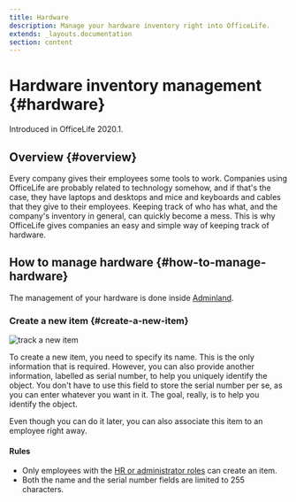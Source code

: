 ```yaml
---
title: Hardware
description: Manage your hardware inventory right into OfficeLife.
extends: _layouts.documentation
section: content
---
```


# Hardware inventory management {#hardware}

Introduced in OfficeLife 2020.1.

## Overview {#overview}

Every company gives their employees some tools to work. Companies using OfficeLife are probably related to technology somehow, and if that's the case, they have laptops and desktops and mice and keyboards and cables that they give to their employees. Keeping track of who has what, and the company's inventory in general, can quickly become a mess. This is why OfficeLife gives companies an easy and simple way of keeping track of hardware.

## How to manage hardware {#how-to-manage-hardware}

The management of your hardware is done inside [Adminland](/docs/adminland).

### Create a new item {#create-a-new-item}

![track a new item](/assets/img/hardware_creation.png)

To create a new item, you need to specify its name. This is the only information that is required. However, you can also provide another information, labelled as serial number, to help you uniquely identify the object. You don't have to use this field to store the serial number per se, as you can enter whatever you want in it. The goal, really, is to help you identify the object.

Even though you can do it later, you can also associate this item to an employee right away.

<div class="rules">
  <h4>Rules</h4>
  <ul>
    <li>Only employees with the <a href="/docs/understanding-roles">HR or administrator roles</a> can create an item.</li>
    <li>Both the name and the serial number fields are limited to 255 characters.</li>
  </ul>
</div>
